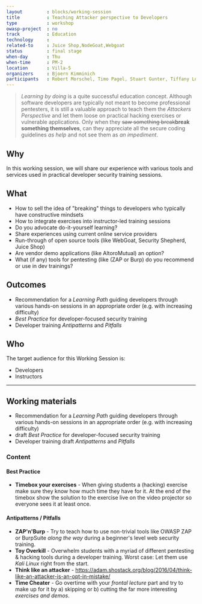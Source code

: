 ```yaml
---
layout         : blocks/working-session
title          : Teaching Attacker perspective to Developers
type           : workshop
owasp-project  : no
track          : Education
technology     :
related-to     : Juice Shop,NodeGoat,Webgoat
status         : final stage 
when-day       : Thu
when-time      : PM-2
location       : Villa-5
organizers     : Bjoern Kimminich
participants   : Robert Morschel, Timo Pagel, Stuart Gunter, Tiffany Long
---
```


> _Learning by doing_ is a quite successful education concept. Although
> software developers are typically not meant to become professional
> pentesters, it is still a valuable approach to teach them the
> _Attackers Perspective_ and let them loose on practical hacking
> exercises or vulnerable applications. Only when they ~~saw something
> break~~**break something themselves**, can they appreciate all the
> secure coding guidelines _as help_ and not see them as _an
> impediment_.


## Why

In this working session, we will share our experience with various tools
and services used in practical developer security training sessions.

## What

- How to sell the idea of "breaking" things to developers who typically
  have constructive mindsets
- How to integrate exercises into instructor-led training sessions
- Do you advocate do-it-yourself learning?
- Share experiences using current online service providers
- Run-through of open source tools (like WebGoat, Security Shepherd,
  Juice Shop)
- Are vendor demo applications (like AltoroMutual) an option?
- What (if any) tools for pentesting (like (ZAP or Burp) do you
  recommend or use in dev trainings?

## Outcomes

- Recommendation for a _Learning Path_ guiding developers through
  various hands-on sessions in an appropriate order (e.g. with
  increasing difficulty)
- _Best Practice_ for developer-focused security training
- Developer training _Antipatterns_ and _Pitfalls_

## Who

The target audience for this Working Session is:

- Developers
- Instructors

---

## Working materials

- Recommendation for a _Learning Path_ guiding developers through
  various hands-on sessions in an appropriate order (e.g. with
  increasing difficulty)
- draft _Best Practice_ for developer-focused security training
- Developer training draft _Antipatterns_ and _Pitfalls_

### Content

#### Best Practice

* **Timebox your exercises** - When giving students a (hacking) exercise
  make sure they know how much time they have for it. At the end of the
  timebox show the solution to the exercise live on the video projector
  so everyone sees it at least once.

#### Antipatterns / Pitfalls

* **ZAP'n'Burp** - Try to teach how to use non-trivial tools like OWASP
  ZAP or BurpSuite _along the way_ during a beginner's level web
  security training.
* **Toy Overkill** - Overwhelm students with a myriad of different
  pentesting & hacking tools during a developer training. Worst case:
  Let them use _Kali Linux_ right from the start.
* **Think like an attacker** -
  <https://adam.shostack.org/blog/2016/04/think-like-an-attacker-is-an-opt-in-mistake/>
* **Time Cheater** - Go overtime with your _frontal lecture_ part and
  try to make up for it by a) skipping or b) cutting the far more
  interesting _exercises and demos_.
